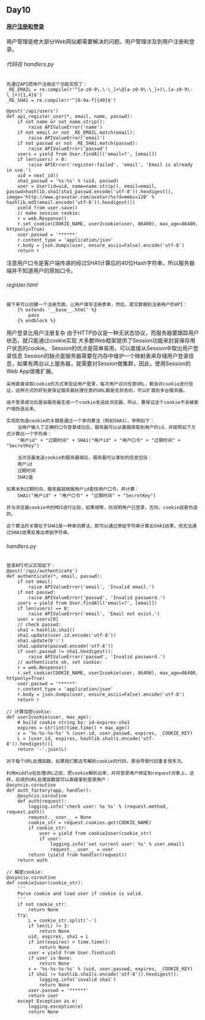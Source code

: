 ## Day10
#### [用户注册和登录](http://www.liaoxuefeng.com/wiki/0014316089557264a6b348958f449949df42a6d3a2e542c000/001432339169382f45b9bd7b45d47ceb3e2b42846e0e991000)
用户管理是绝大部分Web网站都需要解决的问题。用户管理涉及到用户注册和登录。

###### 代码在 handlers.py
	先通过API把用户注册这个功能实现了：
	_RE_EMAIL = re.compile(r'^[a-z0-9\.\-\_]+\@[a-z0-9\-\_]+(\.[a-z0-9\-\_]+){1,4}$')
	_RE_SHA1 = re.compile(r'^[0-9a-f]{40}$')

	@post('/api/users')
	def api_register_user(*, email, name, passwd):
		if not name or not name.strip():
			raise APIValueError('name')
		if not email or not _RE_EMAIL.match(email):
			raise APIValueError('email')
		if not passwd or not _RE_SHA1.match(passwd):
			raise APIValueError('passwd')
		users = yield from User.findAll('email=?', [email])
		if len(users) > 0:
			raise APIError('register:failed', 'email', 'Email is already in use.')
		uid = next_id()
		sha1_passwd = '%s:%s' % (uid, passwd)
		user = User(id=uid, name=name.strip(), email=email, passwd=hashlib.sha1(sha1_passwd.encode('utf-8')).hexdigest(), image='http://www.gravatar.com/avatar/%s?d=mm&s=120' % hashlib.md5(email.encode('utf-8')).hexdigest())
		yield from user.save()
		// make session cookie:
		r = web.Response()
		r.set_cookie(COOKIE_NAME, user2cookie(user, 86400), max_age=86400, httponly=True)
		user.passwd = '******'
		r.content_type = 'application/json'
		r.body = json.dumps(user, ensure_ascii=False).encode('utf-8')
		return r
	
注意用户口令是客户端传递的经过SHA1计算后的40位Hash字符串，所以服务器端并不知道用户的原始口令。
	
###### register.html
	接下来可以创建一个注册页面，让用户填写注册表单，然后，提交数据到注册用户的API：
		{% extends '__base__.html' %}
			pass
		{% endblock %}
	
用户登录比用户注册复杂
	由于HTTP协议是一种无状态协议，而服务器要跟踪用户状态，就只能通过cookie实现
	大多数Web框架提供了Session功能来封装保存用户状态的cookie。
	Session的优点是简单易用，可以直接从Session中取出用户登录信息
	Session的缺点是服务器需要在内存中维护一个映射表来存储用户登录信息，如果有两台以上服务器，就需要对Session做集群，因此，使用Session的Web App很难扩展。
	
	采用直接读取cookie的方式来验证用户登录，每次用户访问任意URL，都会对cookie进行验证，这种方式的好处是保证服务器处理任意的URL都是无状态的，可以扩展到多台服务器。
	
	由于登录成功后是由服务器生成一个cookie发送给浏览器，所以，要保证这个cookie不会被客户端伪造出来。
	
	实现防伪造cookie的关键是通过一个单向算法（例如SHA1），举例如下：
		当用户输入了正确的口令登录成功后，服务器可以从数据库取到用户的id，并按照如下方式计算出一个字符串：
		"用户id" + "过期时间" + SHA1("用户id" + "用户口令" + "过期时间" + "SecretKey")
		
		当浏览器发送cookie到服务器端后，服务器可以拿到的信息包括：
		用户id
		过期时间
		SHA1值

	如果未到过期时间，服务器就根据用户id查找用户口令，并计算：
		SHA1("用户id" + "用户口令" + "过期时间" + "SecretKey")
	
	并与浏览器cookie中的MD5进行比较，如果相等，则说明用户已登录，否则，cookie就是伪造的。
	
	这个算法的关键在于SHA1是一种单向算法，即可以通过原始字符串计算出SHA1结果，但无法通过SHA1结果反推出原始字符串。

###### handlers.py
	登录API可以实现如下：
	@post('/api/authenticate')
	def authenticate(*, email, passwd):
		if not email:
			raise APIValueError('email', 'Invalid email.')
		if not passwd:
			raise APIValueError('passwd', 'Invalid password.')
		users = yield from User.findAll('email=?', [email])
		if len(users) == 0:
			raise APIValueError('email', 'Email not exist.')
		user = users[0]
		// check passwd:
		sha1 = hashlib.sha1()
		sha1.update(user.id.encode('utf-8'))
		sha1.update(b':')
		sha1.update(passwd.encode('utf-8'))
		if user.passwd != sha1.hexdigest():
			raise APIValueError('passwd', 'Invalid password.')
		// authenticate ok, set cookie:
		r = web.Response()
		r.set_cookie(COOKIE_NAME, user2cookie(user, 86400), max_age=86400, httponly=True)
		user.passwd = '******'
		r.content_type = 'application/json'
		r.body = json.dumps(user, ensure_ascii=False).encode('utf-8')
		return r

	// 计算加密cookie:
	def user2cookie(user, max_age):
		# build cookie string by: id-expires-sha1
		expires = str(int(time.time() + max_age))
		s = '%s-%s-%s-%s' % (user.id, user.passwd, expires, _COOKIE_KEY)
		L = [user.id, expires, hashlib.sha1(s.encode('utf-8')).hexdigest()]
		return '-'.join(L)
	
	对于每个URL处理函数，如果我们都去写解析cookie的代码，那会导致代码重复很多次。

	利用middle在处理URL之前，把cookie解析出来，并将登录用户绑定到request对象上，这样，后续的URL处理函数就可以直接拿到登录用户：
	@asyncio.coroutine
	def auth_factory(app, handler):
		@asyncio.coroutine
		def auth(request):
			logging.info('check user: %s %s' % (request.method, request.path))
			request.__user__ = None
			cookie_str = request.cookies.get(COOKIE_NAME)
			if cookie_str:
				user = yield from cookie2user(cookie_str)
				if user:
					logging.info('set current user: %s' % user.email)
					request.__user__ = user
			return (yield from handler(request))
		return auth

	// 解密cookie:
	@asyncio.coroutine
	def cookie2user(cookie_str):
		'''
		Parse cookie and load user if cookie is valid.
		'''
		if not cookie_str:
			return None
		try:
			L = cookie_str.split('-')
			if len(L) != 3:
				return None
			uid, expires, sha1 = L
			if int(expires) < time.time():
				return None
			user = yield from User.find(uid)
			if user is None:
				return None
			s = '%s-%s-%s-%s' % (uid, user.passwd, expires, _COOKIE_KEY)
			if sha1 != hashlib.sha1(s.encode('utf-8')).hexdigest():
				logging.info('invalid sha1')
				return None
			user.passwd = '******'
			return user
		except Exception as e:
			logging.exception(e)
			return None